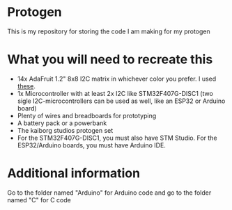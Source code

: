 # Protogen
This is my repository for storing the code I am making for my protogen

# What you will need to recreate this 

 - 14x AdaFruit 1.2" 8x8 I2C matrix in whichever color you prefer. I used [these](https://www.adafruit.com/product/1052).
 - 1x Microcontroller with at least 2x I2C like STM32F407G-DISC1 (two sigle I2C-microcontrollers can be used as well, like an ESP32 or Arduino board)
 - Plenty of wires and breadboards for prototyping
 - A battery pack or a powerbank
 - The kaiborg studios protogen set
 - For the STM32F407G-DISC1, you must also have STM Studio. For the ESP32/Arduino boards, you must have Arduino IDE.

# Additional information

Go to the folder named "Arduino" for Arduino code and go to the folder named "C" for C code 
